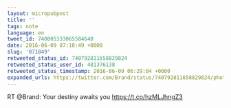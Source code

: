 ```yaml
---
layout: micropubpost
title: ''
tags: note
language: en
tweet_id: 740805333065584640
date: 2016-06-09 07:18:49 +0000
slug: '071849'
retweeted_status_id: 740792811658829824
retweeted_status_user_id: 481376138
retweeted_status_timestamp: 2016-06-09 06:29:04 +0000
expanded_urls: https://twitter.com/Brand/status/740792811658829824/photo/1,https://twitter.com/Brand/status/740792811658829824/photo/1
---
```

RT @Brand: Your destiny awaits you https://t.co/hzMLJhngZ3
